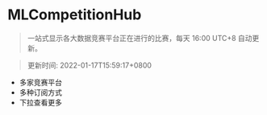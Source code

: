 # MLCompetitionHub

> 一站式显示各大数据竞赛平台正在进行的比赛，每天 16:00 UTC+8 自动更新。
  
> 更新时间: 2022-01-17T15:59:17+0800 

* 多家竞赛平台
* 多种订阅方式
* 下拉查看更多